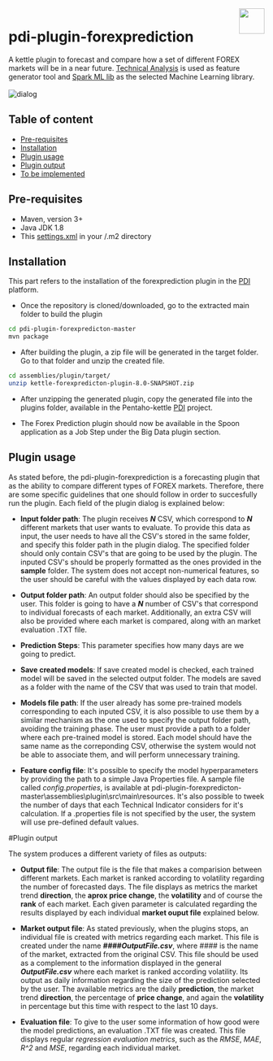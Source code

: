 <a href="https://www.pentaho.com/">
    <img src="https://trello-attachments.s3.amazonaws.com/59354adb4d8effac88d0b57c/59a53d0198c33653a118f940/95e151ea95ba2f020beda2612ed1212a/pentaho-HGC-logo.png" align="right" height="50" />
</a>

# pdi-plugin-forexprediction

A kettle plugin to forecast and compare how a set of different FOREX markets will be in a near future. [Technical Analysis](https://en.wikipedia.org/wiki/Technical_analysis) is used as feature generator tool and [Spark ML lib](https://spark.apache.org/mllib/) as the selected Machine Learning library.
<br><br>
![dialog](https://user-images.githubusercontent.com/11192624/29835337-95c404f6-8ce9-11e7-8539-0bba8250ca88.png)

## Table of content

- [Pre-requisites](#pre-requisites)
- [Installation](#installation)
- [Plugin usage](#plugin-usage)
- [Plugin output](#plugin-output) 
- [To be implemented](#to-be-implemented)

## Pre-requisites 
* Maven, version 3+
* Java JDK 1.8
* This [settings.xml](https://github.com/pentaho/maven-parent-poms/blob/master/maven-support-files/settings.xml) 
in your <user-home>/.m2 directory

## Installation

This part refers to the installation of the forexprediction plugin in the [PDI](https://github.com/pentaho/pentaho-kettle) platform.

* Once the repository is cloned/downloaded, go to the extracted main folder to build the plugin
```bash
cd pdi-plugin-forexpredicton-master
mvn package
```
* After building the plugin, a zip file will be generated in the target folder. Go to that folder and unzip the created file.
```bash
cd assemblies/plugin/target/
unzip kettle-forexpredicton-plugin-8.0-SNAPSHOT.zip
```
* After unzipping the generated plugin, copy the generated file into the plugins folder, available in the Pentaho-kettle  [PDI](https://github.com/pentaho/pentaho-kettle) project.

* The Forex Prediction plugin should now be available in the Spoon application as a Job Step under the Big Data plugin section.

## Plugin usage

As stated before, the pdi-plugin-forexprediction is a forecasting plugin that as the ability to compare different types of FOREX markets. Therefore, there are some specific guidelines that one should follow in order to succesfully run the plugin. Each field of the plugin dialog is explained below:

* __Input folder path__: The plugin receives *__N__* CSV, which correspond to *__N__* different markets that user wants to evaluate. To provide this data as input, the user needs to have all the CSV's stored in the same folder, and specify this folder path in the plugin dialog. The specified folder should only contain CSV's that are going to be used by the plugin. The inputed CSV's should be properly formatted as the ones provided in the __sample__ folder. The system does not accept non-numerical features, so the user should be careful with the values displayed by each data row. 

* __Output folder path__: An output folder should also be specified by the user. This folder is going to have a *__N__* number of CSV's that correspond to individual forecasts of each market. Additionally, an extra CSV will also be provided where each market is compared, along with an market evaluation .TXT file. 

* __Prediction Steps__: This parameter specifies how many days are we going to predict. 

* __Save created models__: If save created model is checked, each trained model will be saved in the selected output folder. The models are saved as a folder with the name of the CSV that was used to train that model.

* __Models file path__: If the user already has some pre-trained models corresponding to each inputed CSV, it is also possible to use them by a similar mechanism as the one used to specify the output folder path, avoiding the training phase. The user must provide a path to a folder where each pre-trained model is stored. Each model should have the same name as the correponding CSV, otherwise the system would not be able to associate them, and will perform unnecessary training.

* __Feature config file__: It's possible to specify the model hyperparameters by providing the path to a simple Java Properties file. A sample file called *config.properties*, is available at pdi-plugin-forexpredicton-master\assemblies\plugin\src\main\resources. It's also possible to tweek the number of days that each Technical Indicator considers for it's calculation. If a .properties file is not specified by the user, the system will use pre-defined default values.

#Plugin output

The system produces a different variety of files as outputs: 

* __Output file__: The output file is the file that makes a comparision between different markets. Each market is ranked according to volatility regarding the number of forecasted days. The file displays as metrics the market trend __direction__, the __aprox price change__, the __volatility__ and of course the __rank__ of each market. Each given parameter is calculated regarding the results displayed by each individual __market ouput file__ explained below.

* __Market output file__: As stated previously, when the plugins stops, an individual file is created with metrics regarding each market. This file is created under the name *__####OutputFile.csv__*, where *####* is the name of the market, extracted from the original CSV. This file should be used as a complement to the information displayed in the general *__OutputFile.csv__* where each market is ranked according volatility. Its output as daily information regarding the size of the prediction selected by the user. The available metrics are the daily __prediction__, the market trend __direction__, the percentage of __price change__, and again the __volatility__ in percentage but this time with respect to the last 10 days. 

* __Evaluation file__: To give to the user some information of how good were the model predictions, an evaluation .TXT file was created. This file displays regular *regression evaluation metrics*, such as the *RMSE*, *MAE*, *R^2* and *MSE*, regarding each individual market. 
